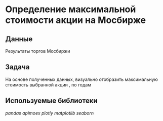 # Определение максимальной стоимости акции на Мосбирже
## Данные
Результаты торгов Мосбиржи

## Задача
На основе полученных данных, визуально отобразить максимальную стоимость выбранной акции , по годам

## Используемые библиотеки
*pandas*
*apimoex*
*plotly*
*matplotlib*
*seaborn*
